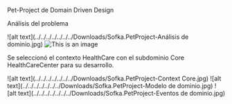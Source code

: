 Pet-Project de Domain Driven Design

Análisis del problema

![alt text](../../../../../../../Downloads/Sofka.PetProject-Análisis de dominio.jpg)
![This is an image](https://viewer.diagrams.net/?tags=%7B%7D&highlight=0000ff&edit=_blank&layers=1&nav=1&title=Sofka.PetProject#R%3Cmxfile%20pages%3D%224%22%3E%3Cdiagram%20id%3D%22TAvXhQ14NYjb55xnSyZG%22%20name%3D%22An%C3%A1lisis%20de%20dominio%22%3E7Vxbc5s4FP41fowHEBj86EuazGwzk1nPbJu%2BqUax2WLkBTmx99evBBI3qZh0jRFJ8xJ0dEE637npCHkEFrvjXQz32wfso3BkGf5xBJYjyzInU4f%2BY5RTRrEdIyNs4sDnjQrCKvgXcaJodgh8lFQaEoxDEuyrxDWOIrQmFRqMY%2FxabfaMw%2Bpb93CDJMJqDUOZ%2BiXwyTajepZb0O9RsNmKN9MVZzU7KBrzlSRb6OPXEgncjsAixphkT7vjAoWMeYIvWb9PP6nNJxajiLTpsP3252z2Jfjrj12Cj09hhFd3sxsrG%2BUFhge%2BYD5ZchIciPEh8hEbxByB%2Bes2IGi1h2tW%2B0oxp7Qt2YW8%2BhlHhINo2rQsT5LP%2BwXFBB1LJD7pO4R3iMQn2oTX3lhTzsFTVTReCzxM4HHitgSGJ4iQC8EmH7zgE33grHoD24CCbZOQvnb%2BnT5sSLryjMA4UmHo5J8DFhU3ScqrGW1gevtjUSlGWeIdDKKsxT1O9gGBoRiZzjwbvPpCSi5NogYm5TmpIgbDYENfsFxThFBMCQyZgCrAjFfsAt9n3ecxorOF39OhDFre4yAiKWed%2BchZsrEOBCccfVpMSIx%2FoAUOMR13GeGIjfIchGGddHmhAVZVZoBCZiYKkbG6khjnvKKdUS2Y7DMD9xwcmTpW2ObRsg%2BTba6nl1C8ut55MhMtQ8nEzvRO5hryqb3mRRyTLd7gCIa3BXVeGDAmtUWbzxjvObf%2BRoScOC%2BZEFc5j44B%2Bcq7s%2Bcn9jx2eGl5LFUtT6IQ0fV%2BFQOwQqkXKxbd0pLoVwcVRf6MuTG2Oio8GeVTEIbncE7wIV6jBl5OuDeF8QaR85LL%2BNwoNTEKIQleqn7z4hIwGZ4e5eqgjx55EhfvEQzJdkHXmXuyWHiRReYaJLqSAneM3yl9gdPRMoraH%2F1ycOHVXMnIAgisPUPoUIlupH%2BSP6I1c2PqpDWXsJaOU0FZ6XKAI6M87QpkESeVUH6AEQ1YdyiNGt6I5uqw31Pj2SWgl1A2oBsMNujVZ%2BV%2B6qnsppp9ljG2cj%2F1VPZhvTstU%2BwBh%2BW1xLSH7LYcz1G4LYUm5cTLh3%2BmxDXdwz9jpGn4Z1p9aVLala4KnkoN%2BGayGPmREUru1XSr4jjxvLI8ne9geUZNALM5FOKYL%2BZ%2FKHqLhIpuil7f5%2Bmg6N4AfaZb8ZmGPpoOhukzVUk2zVXJ9rTb6gF7gKpkT61K%2FDk2Ju4ZfUpLjygOKNtYHvPaSma3VDJrqoU%2FdTxTafQ79Y52v%2Bk7vqt5ozBquhFqK296hG8OqIlb%2FbCqHr3VYxLrGsGbPXyPo0HwZspnHQ%2FIZ0dKbFowIYoU47nk0x2KqGlfa558ckzAokC98k%2BmnDJfhAhGQbSh1BWKX4L1O0bEZFa%2FsnEEsoaYtjW%2BKiauhMk9HZpS1Bn495mbVSJxXd2QD0KW8WGzIvj9olA%2FqOgfBfGyQW1RdN3sTwcVF3pObcN8Ji40G5t3ExaCaa%2FiWRbO1lnnsa7nN23Fc6KFeLpmYw75bHvbbG4PjMb2He3CjV7luWJuzbbyrG1yta1AiyNAzQyu7YFmCXXspvYdSWi%2F53zVPFFLETUHbnA1iQfqBtE%2BEw%2FUDa59jTzRVNo1SPKqW57IrQda%2FZ9M2D2fTPxSNnjseF5F08eGde5Qv%2BejCfFN82BMQDVVbE%2BaTYDlNTXvxgIIlg7ZAmiQKc4XUbDx9nH1XhMvrqdbalhIbYn%2FjzD%2BkWWGP2P1R6KDywHX%2Bd5%2FwsuSP20of3%2FNLrOlF3XqnNT%2B9s6lUpRuno4X93dUuuIqwhXQGWby4WD5a%2BoPj5lltkBMdUuvO8Tkc0iW3E%2Fhwb%2F1jOnZxK3pmWsrUFNdlOsONfm4svBJHx0w120Bl31VuOSTzNLp8kfHyzFa4OVcFa%2BfXf1iHaPkEMNI9TXARwfSdeuWUunfVFA6nUEpp6G%2BZF%2FXGLuGe14fHUp72iq4VIUqnUEJ5HwC%2Fx5k%2FXtHkEaXtfv8SkN6of0ALRa%2FypFljIrfNgG3%2FwE%3D%3C%2Fdiagram%3E%3Cdiagram%20id%3D%22tf2Nsp_zChUTPDQw3VZ7%22%20name%3D%22Context%20Core%22%3E7V3bdps4FP0aP7qL%2B%2BUxviSdrmaaxp122jcCqk0LyANybOfrK4zAIDOY2GAJnKyVFSOEDNpb55x9JJGBPPY3d6G1XNxDB3gDSXA2A3kykCTJNHX8Jy7ZkhLJVJKSeeg6SZm4L5i5L4AUCqR05TogKlREEHrIXRYLbRgEwEaFMisM4bpY7Sf0it%2B6tObgoGBmW95h6TfXQYuk1JD0ffl74M4X6TeLmpmc8a20MnmSaGE5cJ0rkqcDeRxCiJJP%2FmYMvLj30n7xJmPt00dpoyxn4fKLb93N9Kdh0tjtay7JHiEEAWq2aTlp%2BtnyVqS%2FBpLm4S8ZPeEP8%2FjDGIYAV5mAZ%2BDBpR%2FfAqmCvyurRboIbdN%2BR2ATly%2BQ7%2BECEX%2B0PHce4M82bgKEuOAZhMjFSN2QE77rOPHloxBE7ov1tGtKwMdL6AZoxwN1NFAncVsrBKOEa3HTEQrhbzCGHsTtTgIYxK38dD2PLoIBIhQVjeyuj3YsASC%2BX7DJ0Yp09B2APkDhFlchZ4eqQXqWDJuhJBAWrfckFHVStsgRUCZlFuH9PGt8jy3%2BQOAth%2Frz6svLN%2Bnx%2FlGCX2%2Bi9afZh%2BHtUJQOMAIOHirkEIZoAecwsLzpvnQUwlXgAIfgsK%2FzEcIl6ftfAKEt6dQYliLoYOOif%2BPL36nk6HvuzGRDWt4dbNODAD9v7qL48Hv%2B3P6y3VF6HY0uCJyb2ILET4cZnpTcul56b69DP4Kr0AYV9YhdRFY4B6gCCAJw3PmVXAqBZyH3uWjHmqeF0hVadARehSt4NY5GvVBz1BfG%2FN4EdHvUqyZXvDA0przIsyLjyBFeiL3khaGy4kXVbRcCQoonRRasFy4Cs6W164w1FhFFxGkU8kHZQJJ%2FWpohCAcRHD4z1mVVSHHMlQu7nzZjN1FVC7FbaeimloRuotRa7CYzGa1cxmFHR5Tc9IAilz7EKiTHE0Mo0ESm0U9MBLmKIkB2G6ePVLVMull%2BPP6IOhNu8O%2FjIL4vcoJINaLwwr14o0umPsC9HNjbRwj9N21XbR8ktZ590FszDyo%2FQV4vpZ1WN8jjKsYT9a7QoiPw6nzBa3QF3p6Peo0rWmhsYsWzFH%2BRFmI%2FaMGZ4te7p%2Fj7yQudWYaw6ravWPGrWlHJXVbwlz6D3qa4m0AbwfCfCISH5%2F6K9duzC9Zvoq9AEUrsS2KJ5hNLKGK2pvlMftx8L6M%2Fo6Y5F%2Fmaz8tWK7zxgi0v%2BIr%2B0obfaMGYFgZXtNA4mv2vKRa7NQ1YlxbsxGLVbV%2BxKBBlgTtVYLapCu7xQF5Z5C7fAv%2BMBjJFg5LZHvOSkz0q27Rv3mCfmMfhx5NXrc87brKZTQfcvx%2BJfz9Ole8Psw%2FTqT7%2F%2FGNoDDs4B5gnxbHkHnsSlPZ64%2BJvdyl%2BUmubq0DM5r5lei0C7awMU6YIlTR56gqEqj6qckfTALloe5I%2Fmi2B7WJPE6GK0EM8P%2FQwbGDbZaHHk6Eqaky9eWg5LiiEH8DSnjStRb8zlPUioopYEn4oJY7HaMvxaGwnEN5JfdKQVSuXjk848rXOQGc74%2FiKiKQr%2BPIVWXCUIzglsjieI2BPg8vEFmeN8tKtYo15%2Bwf8BCC4TlefZRG4cfU642xx%2F1193e0BGl%2FTCPphHvCixNDfiJEiwcw72HejrWY%2BbADarG7Xv5E7cn8Mmc46ijlS1E9KvS5GYASz2fh80UkJBjoLqqjUZvMj9XWxur5unlffLNZvJ99RtjequQjoxrZd50pDIO5yHaLQe4PG2M%2Bp3TKACvVCh3RB2P8ZKIOK6V9b3zhiAEU6P2g0bAFLFWnvF5GwHwQdyATU2Hl4hh9MVqdeoxeUlaKNYe8GDcZyr%2F3UH2MvWHfPgMGXBSjbM9CcBSjdc3wF458WNRyMf6aLzItRsNT1TUNVW0qPG4DGp4ROCoN1WqnJR3Q6VT%2FdN9FqlNohp8WCa22%2FGEOjpIxO74FJyN7EizGqHrMl55Rsm7o%2B56RqxbdesHdOJtPXG5yWounUVETtnS7MNsCXmv%2FurY995ZYG9jTgeCmkqNLuRziSSZOUMy8w1GZTb1UotOTVpv6T5fnX6dkOGMOBa%2BNId3G9os6s66L4mEUQFZVK8TVsOkoNc2deA8WGPG3roXQuO3MX9P6wlvVQjV1jZ3iOMQxhcKWOQxZ400QG07W6HXIcKVLHE2%2BNv070LHHDeA%2FGCRMyRXHDl7QpYwHP2kakllVpSrVU0Yzz6huC3r6ySUFoz0EtI3CV%2FknQeBM2ao3k7NfdOUn49PQr%2FodA5%2BwdfMGDEQaHJtPz3JgTZ%2BOOfwyjDHdZk03ZaRHbIZ1lV%2FQSbNOc7WXeUq7WiDQbAHe0itwARNF7bN2jPmKrqtK7YmA5zAw%2FO3S1Gst%2BGkB3DIPIduEqiiHuI7pDlc43SuyxvYxZ%2Fhb73H6CKlGuNjPPDEG9jDl%2B8GK4eokpBSl7G6zXCJUbgPSL6%2FcSUfo%2FN2QvfmWIaI1NJQ0gOrFQLxGVyxTNZRE0LjMmb0Jg9RFBg1r0qHKAaI2t7k2MSWChxdhalSQneoCrSa382ycjGAJ7GQkTr1%2FuZ5SrUIO19J2IF8b0Qhmlrb9EPYVVF3Uq32CWvN38srCaNbYYNBHpAnsRuP%2BtQC%2BBFXVKlWapB4bA1ljI1IhzjezQXfY1%2FXu4%2FfOi%2BYaqObK20w0gjOLJS6xoehkP0%2Buss9XzbQCLD0MIUX4%2BD3fV4h46IK7xBw%3D%3D%3C%2Fdiagram%3E%3Cdiagram%20id%3D%22yqv5VkGZoK6ROSIBT-d0%22%20name%3D%22Modelo%20de%20dominio%22%3E7V1Zd9s4s%2Fw1flQOd1GP8TLL%2BTwzSZzcSfIyhxFpWxlZdCg6tufXX1AiqAUtChC4gA3k5MGiJdoGitWFRqP6zL14ePk1ix7v%2F0jjZH7mWPHLmXt55jiO7zhnxX8rfi2vjMNwfeUum8Xra%2Fbmws3sv6S8aJVXn2Zxstx5Y56m83z2uHtxmi4WyTTfuRZlWfq8%2B7bbdL77Ux%2Bju4S5cDON5uzVv2dxfr%2B%2BGjrjzfXfktndPf3JdjBZf%2Bchom8u%2F5LlfRSnz1uX3Ksz9yJL03z91cPLRTIvRo%2BOy%2B391cPo6v1fF9nPZ%2Bcicr6Gf1yO1jf7ReQj1Z%2BQJYv85Ftff%2F7nafrr%2BMfs9fM%2FX5dfp9Prm5vRuByGZf5KByyJyfiVL9Msv0%2Fv0kU0v9pcPc%2FSp0WcFLe1yKvNe67T9JFctMnF70mev5ZgiJ7ylFy6zx%2Fm5XeTl1n%2Bufj4G8cvX37Z%2BtblS3nr1YvX8sVtusjLO9ph8c1F%2FLbAR%2FFr%2Fozm6yu%2FzOb0h3AOWjm4y%2FQpm5Yj4ETWj%2Bvn79mfN9%2FPveBi%2BfPL%2B48jCpg8yu6SvGZIS7QUw7iFwHJOfk3ShyTPXskbsmQe5bOfuzCNSrTfVe%2FbzCj5opxUkQkO%2B51gfPPrOWpN8KTfCR7zzzCZqOx1CxbFyy%2Fb39t8bPVqaMjwQ6WQ4Vm%2BOs%2B%2BxYmMHVxsYDJwZLiTcV%2FQqP3FyRg9lT%2FqzAnm5E84f%2FuBfHWXrwbLunpIyF%2B2mL5%2BSNMHBkxEED0WX%2BbRtxV0lmQc6HS4xfQQTZdHs0WSlcM%2FTefz6HE5W719feV%2BNo%2Bvo9f0Kac3oq%2FOb2cvSfxhLQDtFTKfr8nNlttzX%2F4yxbej%2BexuQb6ekrktfuJ5lizJ73IdLfPyHftouSXAuEjnabb6c9zbKAgta%2FV3ZOm%2FydZ3Lsaub9GfuXXdWv0TxtXPJMuTl1oYlN8dEaG6%2Fkwpv0c2%2BanrK88bNesE5bX7LSXr0YvNoycE0HMAG2RM8lk0%2F0CkfbS4W8FkFwXF8MVZ%2BviRPkPFhcd0Vkzi1U8yntV8b83WIl0Ud8pXlFR8c57c0s9%2BS%2FOcgLXETDke1U1XY%2BGfk%2F9kdC4KhvHJr3tBXtub1%2BR%2F8faMzPWCgIFAuLhHQpD0nCxzAEns%2FNc%2FdscBUM4392S3NtcTdq79899XYyQ056vVXbSZc%2BHptPamc%2F%2F5T8mo3s5X3H8%2Fi%2BNkITFPIfc8bU2MLzgv5c02wyR8t2hOHpJFlCfnRdBeMpNd%2FZ6nzz8F4Nb87wSF3%2FuGAaX99XvPl4%2FRdLa4u15%2FMtjDid8bTl52Z3X7ebYbxQ3X7boAjs0AR8UgsQ%2BnIQaJMWeQcNsKEq4DBYmr%2FmNEEs%2Fo%2FRoOES6%2FljtC6nWzIh4i9u%2FWxZPuMrN%2F85hMyezOyHOgeHToBxKC0eB0iHDdrguMeCYadBQNbKv3cODrFw487mlCHw4CZvbfRfmsGD%2BNYgE%2FHvSLBVDy0cSCVmIBb%2F6ovVgA5AqxxwL%2BaUIfC9js4dvpdBZrFgz4AaFdMPDYPUrD%2Fc1wf9A393usEiSD9X9%2FYSZ%2FimdD%2FiOP1XnFjsFSI%2BYXQIN%2BzK%2Bk6sewaWxPemd%2BNiWMn%2Fkd7nlCz%2Fxstvf8aVnU7ix%2FS58yrSIAPyowRwCwKs6mxSVqhQAM4r86tNBFCIAnl9552FRfD1y9uP7APLOFHlEcY98BlsaFfmxPq0QM2zfO9hCKOmZ7Fy%2FbV%2BVNhu1toJDj6TEmP1NPwheAhoaEb3L7bRF%2B2D%2FhB4gJX8sk%2FoGxYLP4RN6jruiRBoWGVM8eMzdU38wJMLt%2FqhdM0w2K6hs76jV8qqenhBhtryPbt3a0CwHbe7YYFAzbc7O91zvbi%2B7LD4ntKXAN25OxYPfoibDHXZ4pjQoNud4zXN8S13d5bvfA5Apm6AbF9VoeyTowFmwlLuH6WlMfjDxvDmUdHhz6pxqeb5rnvS4P5B6YXMEF25B4ngLX8DwZC7oducPzGtReSkNDO8KvXGOM9e8xm0evzAUetXm0g1JPK%2BIA6oxZ3jfuv1JT7Lhqmbw6YzZdZ%2Fx%2Fe8KG7ymFDc9iazSUNwDehYaNBBruJOgLGrW%2F%2BDED4Mt0mqfZp2WS%2FV4s5n7OkueDAhKbDfAhs9%2FD9sBi6OJXpROqGVVyAfYAZ1gFMwjqHej0%2BLeWVXEBrhZSOrkAVwA3LsA0f7Q1%2F0Bk0NoLWAAt2nkBA2kpFUOFeslm8VDRuxewDx79R234VcFbqww0PBTs8aB1oFA9MvQDB8xZZ3hsAGtYEwlaiQT9%2BwD7oP8X7lCg5ckheCjYg0PFakGnQGBODB0em2H0kEIRCHo3AfbBJlK4A4GW54rAoaBQ2%2FOB1CkQmMNEh9FhzhK1xfu9GwAHQN4Puw1kwL%2B7h5742VTgJfmBGhG%2FABj0I34lDxZh2C7u3%2F83ADtAISd%2BLc8bwUPBJv40qEGXRQXmCACXS4dKhgAM2l8B%2F98Q8dnSUEuuPzAW4NlSzLu%2B0pjQkOnHhulbYvr%2BvX9DQfO3QTG9ls38DowFu42z9gfTkOxNS7%2FDg0PTD4bsGyf7%2Fn1%2FJ4itBChwDdmTsWD3boisx1vBI40IDXlesOeD4fkBmf5OBHNzg%2BJ5l3tC8PM8u1WzFvXaUT0%2FKDSkesFuD4bqB%2BT4OxFMzg2K6gPuCcFP9WzNtYYukAKI0I7nHcsxPN8Sz%2Ffu9utYeHv0VcA1PE%2FGgj2EW%2BzIoi29lEaEhjxv%2BjW1xPP9u%2F06Ft5%2BTRVwDc%2BPKjIxbr%2Bi0NCO8N2Q5QTj9gtX7JbZkOOejrTbuyJ2ny6w766o2%2B9AnWD5oeGpZQTtArv2xiW4J2zQQ2GKYMMD5KLqLsH2DjA2OBk6NGgmXhGX4IC1cAFdgv8g8%2F8UlT%2FQWAN3aQ3sOFYZajbewLw7Sl575%2F%2BG4e6i3mHPQLyLHO9ktzbXoLkLcm%2FgoLE0xOC9gcdsFoLGA60NgQUgop0hMO1Lo3h8UC8fLR4fejcEpg1qNDL%2FGvPLOERJangoWA%2BYizR7XCLdipSFA%2BbENDw27F61iQTtRIL%2BDYHHoC0M7lCgpVMAPBSsUQAJBekCa5m5LB70iwVQutHEglZiQe%2BewGMgRYg9FmjpJQAPBZs0vHr4Fs0f9AoGxkXg4NiESh4uxbBj0L8vcAgs%2BrDbQ4ZanjmFh4JdBmpQtCiLCswRAC7oNP4CrYWALh2CD0wuXn8Bx%2FgLbI0FS%2FZRHGPeA5DGhIZMb%2BwFWmL6%2Fo2AHcT2Ao6xF9gaCzajt3aS0ZDsjcdAzeAIHk80ZD8cL2CX7jGjJPsJ94RgJ3vXYiv41rIe736uNCi0o3rX2Mm0RvW9OwG7iO1kXGMnszUW7G5Npes1Y3sRXGjI9oIdfwzbD8cP2LUEU3SDYnufe0Lwsz1bhEeEPe7iHGlUaMj1xkCsLa7v3RDYRWwg5hoDsc1YAAZia2WvJd0b%2B7AapAh2%2FTF0PxxfYNcWzNINie4pcA3dk7Fgz%2BJq7BcpAg3tCJ8VBtXhHOvmMZkSKMwITx5CCxK%2FpySIrbj4O%2B6yKJ4lO55PsT92J%2FEZ4Pk0mQRF8%2Bv2PJ9GAUUJ9XwKoCofJ2ShRFYXLUWRYTh69Hp%2Bo%2FZJkzJ8gqa6CcMneMsT4gY8fk%2B16NbK7gkOm8zsb%2BKBLn5PkhA5rCbsseCDXA8Zrtt1gBnj8dFRbIDWklBsaG0tCRp8oDnYVwtus8Bk%2FT3eJdmycAW%2BjPJI9dDQCyQEQ8HpEOG6XRfyQcniXwTLAtDdqVPu98CkAW7yp3A27D%2Fy2AwAXRn8F%2BWzdKFRABCABeYIMPr48fP4vZP%2BM34dff36Zxr8eH5LmU2tAIBA%2B4OWTm0FAHBmBfcI1aT5OszqxfLgSLDJvyiO8ct8SVRoR%2FLGuaMlkoe8mzoleRS2HXWYNSQPZPEIyesg5iVxoR3NG9uOlmge8mfqlOZReHbUYdbQ%2FOiQX4emcr4Jz47h8zyc22OXfZt6sHdEEBQjewgpphis1WIwhzbYqS0G8yDKcRqIHjBe2CoRFZWCets%2B1YMmVQ4GTXZr5WAeaOaLvB7Ma2yxOPiCMI9dLZYRQetyMAGE1MiJSaOI4bpdF5BhK0VUDA%2FqLSTFwwNUEQZqgdbCA9DUBXtVgKflGhMeCnaRiX95KQsKwYAgsb7kuV0HKPGNc0xL%2FA%2BWhXUaAHwg2GMPAL4xlKmGgo3%2FxUMxnaVPy%2BLYqUYRQAAV2kWAseC%2BskkQSdWFdRoB4LavuCOAnn1f4aFgBcDfmx%2BmB%2FU30vZ1%2BNQP7rspeSIEhfaHisXaYn64Iliw2FtNgq9DrV78Dk8yaAWPP8sjCQvteF7UZsoQvVS5WLdEj8ILvha2hulH9iEneE3JXgAa%2BrG9Sem3xPZgS79u2R6FF3wtbA3bj2w2c%2F%2B2aPGEPnkvCwz9uN6YwbfF9ZDlaLdcj8ILvha2hutHVFLs5nAwp%2BllEaEdyTvGAr4tkod6%2BXVK8o5gam5AJE9ha0h%2B5LCncmgjPz01vQA2MNM9XKzEFu5ujvy9nU5nsTnz19eZPxobak%2F8WQCOquMAzVd5Tli4KCgX1Cvo8vklZ82JP2iyWzvxF7CLBfwn%2FiqAmxN%2FAbvhTwOC1kf%2BBCBSIyeahQzX7brAjMNgRsX4oN5yUjw%2BQEf%2BoPjQWr1vAJz%2Bx17vW%2BFbq2UmPBRslcC7eTRNVI8M%2FaBBMBJILCxVgQdwGsBEglYiAXj4r9tQoOHhv0DLEgJ4KNgSgo%2BzB60iQSNlA4OPBB%2Ft2b83i%2F99W366er9M0%2BD1v88jNZ3gMWSIwCN%2FbfE%2BOLVAN0hEtF%2BHZr1YHxwJdql%2FmSyn2ewRr3GwJCIwUz%2B886bkcW8Umh869NcW98NzK1j5rSbH18JWL5KHh4Jd2RWn%2FvAmemQBoR%2FHC3qIG46XOu%2FXLccLVnwPiePH3NOBnuPZog7C8XgzOLJ4wEzx4ArHtHlqieHBM36dZnBQ9HmqA61e%2FA6OBNjnSc9cTSNu3YMneZC96OkEMJlrcbYFQ1IQfEv%2BheEZUPTrBu7EjUHANdToI5yUiVVa9usC27t2CIDGbm1%2FNwQS%2FUYScEiC6qGSKfsFJ7u9uWbz%2Bjd5RhgZg1KoR7eQVBhbb6ytf%2FTUTTNB4YSbdxEi2Iq%2FRYR1lSgLlZfamdx%2BvK3Jm8nWv%2FG4UXlxwt27gBLQTshElFYiCrBT1HFEYRcg2CPKSRtIOkYUdnvpdpbMY51CivDekgkp8ECajaiWIgiwD9VxBGFPKf9OpuaOLO7RhpCT9qd0DCHs7lX8lCHuXi8LFxNF6uBEuW4LNUl8l9D0IqHj%2B%2FSuMEG92lw9z4pfJ4nLed%2B85zpdAaaghu9Jnr%2BWExs95Sm5dJ8%2FzMvvJi%2Bz%2FDPlFPL1l%2BLrN3756vJl61uXr%2FTFgvyln%2BkNihfrT1lkJMsLmw%2BuXu188l2SzchgrTKyFgC8ZBG%2FzbIVOFPybK2v%2FDKb01%2BZBWZdAnSZPmXTpGbc3fIxzmkEPha%2BilmpxXmWzAkL%2FNx%2BUwuhaVJXA23xWa5AWXPPZM1FsuaBv5c1By31bChrbrWlWmgi3%2BQ4BIPZhH%2F%2By%2Bn2OCe7NYU6YVOjf0SPaNVpBW2jTo%2Fggs1z3s2j5V36fDNNM51S5wKQ4VeobqsK9YS7dwAp22ItGgcmUR3%2FiELtWYzSFo5HxSiNVIqIUdsCJMdGjR4xejXFG9Iy1KeWEFSG2kCFH1y80ZoMtS3AqMXoUI6QtXmchlO%2BYVus4sCsRDfoNlL0GDLYfdhnxNbf0nAxidJ6OAGmLyastBNWeq%2FhsC3W4wVxTAm4J0j3mAL4R%2BsUTfiBYqJJLZCAtqHKJzXeWE6wndgYWW%2BcKtMxoL032rb8aLqjUk%2Bq5DtsYGm7yXfU2xSYdIdsusOle2yVQz2vKa1ttyZUgO6lRpZyBTObf2kk6FHfniy1tast3gDciNNj4ADNazK03W%2Bk8cKvUZ1WNeoJd%2B8ET7JrYBNaZDIeXYcWdmmLPrSYomNecABVx9gdFaQxY8JLLaaA7qxbi9laPyazlm18LetB3jwuEIEmrUWgqnGh0RuCpFQ9SlJLWWi229MbdHK3Zvs6nUbzS8I6CpixtSg7TmveaotOz7FqPzV8eGygf2usBgQ61RXiXVshP3xbdM1wbPdEFZCwh1073C6hXwttl1QvhlEDSiv5jm%2BK2IptigCurapjY1QsCbyz3b20InM1vM20gLd2uGI4VXADteyqekFfptOcRA7kCxBFO0EH%2B62gfd7FSXvtgW2o6ZeCqxP1Ov3YAt2iBFcnfnuzDeS%2B0XeD3mBc2kW2bmbqNSfP3bqQnAGbD18HBa27QYtApMZTFirmPB0yXLfrBDNsmlzFGKFgBks8RoS9Z7Bo9Q%2FSfnBHIK6V0fgBALAJa7I6WxbryMsoj1QPEz3BQjAsSGSveG7XCU4E%2B8qYlQJ%2F0yC7%2FzAABH30YWDM3%2FwDfRgAWgmgbzchjQrMUQDsuER%2FpFpBAMVSwIb8kNoKAvDksh4lA6T6WtzqxfTwUDgM0RfdQdFLfllc6Mf1poVca1wPnbnqlutRNJGrxa3h%2BpHL7g4%2FPRaFSbrSfSO95JDSfWDoviW6d4BucB3TvWCfhSHRfWPbvcOne3a3V4euobKwwEz1IIU5AFA2VWOfljUtOkzNWJs1YxOnjC1VzRjvzkB7VUSOC2wNKKgU1NsJ2jxmw6kZq2oPtaoZ22Dc1Iw5HlsQUIQErSvGRACiXcWY47EpZRUjhHpryRMiRO8VY45X5981%2FEXmEYhrtco8MBasWxf%2BfKI0LPRbZfqC%2B8lmnTCgijGHNu%2FSKgz4%2FEt69GHAZ3XAzevDI5kTnazaRCCBOQTASdiJihEAxTqg%2F3Ix%2BgsMm%2BdrcasXzcOzzGaDNC4XMwdEDgPF5Hxa4%2Frey8U8wVrAAXG9npkdeCjYxI7W5WImu1MzNr6h%2B5bovv9yMU%2BwFnBIdM9fvYee7ll7GCLtcedwZDGBmecP5LeA3ixVrdiHlEzeIaCYWrE2a8Vsh%2B4B1BqMgZ18WrM%2FdnzAj05BnaDgJpDP3%2FJDsJNPe8ViPmAnh79YzG9MQgy%2FWMxnNUQRE%2FQuFhMASI2eaBYwXLfrBDGy3UdNhJAqFuu0IY%2Fja%2Bgrs4G4VmtMeCxoT6gtALzNEqRZRGk4CIYDieWlKjkIJV3FFEwjipM%2FWCPWFvvDkytY%2FqEmx9fiVi%2BKB4fCZxk%2BimO8JC%2BLB%2B04Xs06YBwcD1WBdcrxtAwYIcfrWewLDwVb67uuDNCM5psp9h08zcP0Na47GGbx2FAg2THqsSWm7U%2F2LAR4a8fa2xMaAzuIRhDwCIIxv1%2BVKi0xnTG7A4i8BfcG4EJCodl6AVXKBcbslqCeTbZFUPGyO4c6aIXB98JUvBVmZWN%2BtKdhBdTmehquPkr%2B2uh16w1lPN3c%2BV1xYQv9FP5UubillPmF%2BwNW7ftZbbT7AfLF%2BnduGOqg2RaVxUfL7YwmltbE1j5Q7KB%2FUTwMVy0VRXFrrlrtiWKgu8YNmSi8ivikA5Q4FXHInqBcoq6xloaEfnI4ZMlfUTncs6yt7BY4ZG3YtKyVjAG16dHaRLrRgNIa0JvsacCgfw0YmsToicEkHGBiNNQvMRqaxOhmLNjE6H26fCRjP8e7iSoNC%2F2k4GQwUvBQZtRRPDVaFeQe15A0ziiiIV0HLKcvD2NepNnjMsEuIlU9jhnuJ5fB45i0I9OOd7%2FXluZwXTbvpKLCVO%2BwzeZJk1OYwHS3dhzTddlME%2F7jmBuMm%2BOYLtDccx0VtD6QKQKROoMHwYf5iODkuV0nmAHyUgrGCPWyECfECNC9H8BBa1kI1wXtPHAfyHT1bAl6YCzYNBR%2BezdpWAiGBRnfH47bdYETNf08UawUYPf%2BTsOAjk1cXD2tPg%2BMBasDyMOQ319ETzU5JIRBoCGTz6EHAfi4k2CXeLMSkPTvbykGwJMr6OCqJtPX4lYvooeHgt121Ne%2FXwAX%2BnG9YIt4w%2FWS%2Fv2dcr2gzc6QuH7MPR3ouZ7dHdbav18AGtrRPa1%2BNHTfON3D%2Fv1d0n0g6LgzILqv%2FAQN3Qc0c7Ej7bFncWRRgZnpD2S4AE%2F27aKxtCj9OoQVUzXWZtXYJi6oVDXmAbbuCooFBfeCBDqJKFM1BrSB0aBqrMK4qRpzPdahoAwLepeNCWBEv7Ixj002qBgkFFxRigeJ%2FsvGAJNfDeoFTnIxGPpa8wAA2Npy%2FFlFaVjot9gU3WkwS4UhlY3p2M7FNe1cNmMBtHPhMfZFGAWa6eoy%2BCgAp2MF28WbpcCA6sYCwaJANam%2BFrd6MT08FOymgb51YwK40I%2FrBXvFG64fUN1YIFgUOCSub2wDYPhcz%2Bb%2Fta4bE4CGfnQv2NPP0P2A6sZovMFI91rm8uFZZlP5q7ox5GkcWVhgpvoDyT7QT6gsHLt6%2BBbNH0zlWF%2BVY36oYOUYUJKqolxQcDso4EeAMpVjAWgigL1yrMK4qRxzA9ZFgMYFvUvHBECiX%2BkYkFtWMUoouKgUjxL9l44FQDU5%2BpqBgH%2F1j2i5eWAs2AJz%2FIlFaVjot9wcK%2Bk2g2KtoEDpGNAXGH8YOK0zMM4wAHQG%2FphM7xezH0%2BJTp3QRECBOQjAuWmzEmgtBvReOTYWLAtUk%2BlrcasX0cNDweaE9K0cE8CFflwvaEBouH5AlWNjwbLAIXG9lrkdeCjY1I7WlWMC0NCP7pU8GYiC7hWoHBMsCxwS3Wt5%2FA8cCrqZtCvtsWdxZFGBmekPZLjYYwMd9jC1zk7oYWqf7fQwVbyFqcvfwpQux5trYbr6KPlro9etN5Rxc3Pnd8WFsxqnM9qV7ZdDn7D3K9zEP%2BH4e%2Fhe%2F9oNo509PrHZ2bA4%2FBiRVErekn9heAZUQ7qBO3Fj4cdAoPuqv9991QV3vIAwOmlvx8s4JJ26Q8IfXOuKIQUlmNxsA9roJs%2BI%2FsAgjI8AXEgZh40qY567dSF5QrZWforXhFcaDy%2B7s7ctYptdOXHdrhOAsOQ%2FME3sqC6KaSuvo6K4CjDNiWLJ4FHXjs%2FiWGAbCSl9oCYM9hcPk94lZAh06zUSkicWhfyWHepISLZE7oZMFFr9GJ5UHYdUP7LVcTnyvKo0KDQUkb0mVunXQiJyK5f6ZUc1qqkhabr0uIakEUYVDTlx6jTk%2BdOyEG7L38gIGBnZnoycOHsq0g7AI1idysgJsLwwMpInGlUP1YBk5IRdNGDPRE741T56JTlhVxHL6X0SP821SkYKQEI%2FHTmpO5NrtILWWgFoB2W0Ahfj8NsGqqMV2NoF9FrhpIbRSLUCW6KgpVYQbhStj1bwaG3xgfIm8sONRGhNIvi04UYlEVzwGGeXEsGzAF9AIxE4iGbzLA1HIngWm1dELhE2ADcSwbPY3GFcx%2Fn45IEIHDSUB6xrj6lrOnVPyomsH9fP37M%2Fb76fe8HF8ueX9x9H9DzY0S2pKrx0vyV18zn%2F4l6%2F%2B%2F31r9urq9GHm%2FsfXz%2BPaoUj1wlRIyBlBeTY2xWQPj2GsXNuCOASO2hAUYCwMOrxaByqfZxktCM41U1oR%2FA3xqwca6EtpBuDRoUBz92a1QXgSLCq8XaWLfM%2Fowek0lESDy%2B7s7f9yDrNCkee23UAEFPZ2lEUgCDVaRQAqlpxR4GTylpRRgF2m3keaRcEhAta9QkCgu0FDedzcj5wcqVbzse8rVyHZMP5I3ZLObrTie6F95L1oXvqyWD4vmG%2Bt4HeX90Svs1m9ZAzvs0%2FS9gp32YTfclDNJtrxPoCaNCP9lnfb%2BVPrZ25InZgHZ9SA86o1aUfe7b%2BGrnUjbhqVenu%2BHJxfMKzj33Ckv1EuaF%2B8P2%2B3NvDnfdLW5HB893rXjzGBy3gfNLUMNkbOaIP2v4HaG%2FYQx%2BoGgmd%2BoHA7uI5YJ3lVa9J2S5D4Tkn3fGDYNNG2UefBLVKUGzWhl59JIxVRoIDuSx1g4STOHGyT3HHhMH%2BB7xJPcOFY7%2Fu%2FS0xHHqH3a6NH1x3UKLa9hnB69TjmvlEN5KUdf03QJVzueONxGpoUnJHQaAyn%2BhGM7IdDAxQpYBK%2FfSOAnWsBlB9JulwDKj7nwi8ZoH60Z79e7P437flp6v3yzQNXv%2F7PBr1qmjl1%2Fj2EZSejkJwtICofsAnv3E7p9NQuH%2Fgj7oCHgTh3geOrcf3ndIbhuyv07%2B%2FX%2Fw7j6c%2FF3%2F%2F%2BRp9Cu7S9%2FUHAT6k6YNxmWjvBMBo7O5ByraAXiRVD6HtzQK6hSizLgcRYc4AHN1mqn2SpM6PQjPdxMYw%2BBuzW4NIPE1rcS20Jzy23lhb%2FxxXbHrqNwFPuHmzW4LgOLHHA7LaMDDoDWNJpLzUTuTOfu%2FkzWTrH23D1NRusvjdO0DSwBNhI%2BuNE4yPrtzIq3dJNiODtRI8ckIZPGXqAau1OuC2nuAnLwkn5NtoyaLH%2Bz%2FSOCne8f8%3D%3C%2Fdiagram%3E%3Cdiagram%20id%3D%22fhcPnN_SD5E3GDwPUNnP%22%20name%3D%22Eventos%20de%20dominio%22%3E7Zxtc6o4FMc%2FjS%2B7I8%2F4srW9bWe2u9127t6dfRchVfYCcULow%2F30G0y0CrQRJ5g02DfVgKD55Zycc%2FIPI2eavV5jsFzcoRimI3scv46cy5FtW%2F7Eo%2F%2BqljfW4npj1jDHScxPem94TH5B3rg%2BrUxiWOycSBBKSbLcbYxQnsOI7LQBjNHL7mlPKN296xLMYaPhMQJps%2FVHEpMFaw3t4L39BibzxfrO9BezIxlYn8x%2FSbEAMXrZanKuRs4UI0TYq%2Bx1CtOq89b94vwYw39wBm%2B%2FWbPJJHIf5j%2FJGbvYty4f2fwEDHMi99I2u%2FQzSEveX%2Fy3krd1B2JU5jGsLmKNnIuXRULg4xJE1dEXOmRo24JkKT%2B85zflv%2BgZYgJftzjxb34NUQYJfqOn8KNnEw6Bj8KAv33ZQurytsUWTtfhjYAPo%2Fnm0u9dRV%2Fw3urQc84X7blJYKnuOveLdp1nhcfsurOLzP5%2B%2F1wG94%2F%2F%2FXvzd%2FBneMtNfLfrfJBVHZKSVVeMzx9GlXvirXPW6q%2BOzjB9tWq5yiCewzx6e0Aoa%2FQ%2B7R%2By28UgTeY5fR3RLoaYNlS9mFAve84PZEkcVx%2B%2FwLBIfoHZ6lJj%2Bn6JkpysusG7GHmX1bVKggo2T1SXLghGP%2BEUpQiv7u5MA8cbVx99StJ0q%2F0J%2BCFrRznZah%2Bv%2FnocB3bg7YyDsOl8LKtlGPQ2CizBKJiiLAN5LBoEUwwBgZ8PhXdDHIsNsQ6M%2FoVhG2LHdyZO3Kfpuruma7ktzNpM1%2B%2BLWdt8cQAzEMePSxgl1CALYiqtTfCojFbbFHUYLZOsauPltOHkSeN0HkU0UcmNsak6K%2FUe0JfDqlzGoEJgvBNsCzOOCiyQZlz3gCQG2VYdleOpRhXKtC3Dabm2aloTaYZ1URZJDoviBpW4MAVYI8xQ7gnXX%2BhDYpcoA0lOz4DPK8v5HNySGdh5XMGRCi2MYBRVN8Ygrm6xdQwCf%2Bb7bUBnoVdVdXtMoH3d4kZLlEIfBPT7yn0OE6l6G7WlIgU8HxiskaoPaixRzaQbUUwz8cHSVB%2F0WKKaSjeaxSYBHLDXVZ%2FUW6IKzKFUB2Op9WhXA0sVVWq6MYXbCwxszWGQYDWYUEUVnW5gZ9vJ52Ds1bWc33bXAzXwwqKKwl8lrG7zOc8I5UWZkp5KqzGA4VPUhsyPQjh7Oioy9Rno2stLQbZevLiEBCSp3EKQVtzU%2B1BbVDnowq2aEf8osxnE5iBzNYtmbFFdoAuwPkrjGtFSX8WxRTl%2FF1r9VccVMvO0ywFtUWZ%2FWPRR%2FG5QCFKnpkEAIsrcD%2FCLZiNT7xxFifloT%2FnnJYoIwt8LiG8rPedzAl8a1E4i0JoItCYGtptiYMtuGQ29qUBtSfqMaFWSeR8SzTM%2BHiRfdIW5LgnwghaYxzVtSQoOEMeMpKmofE85KnnyDZPFoeptau15ZdgU9ZCmglJvUY6kDQ1Mvma2%2Fwva4o7j0hIVVPY3KxZuGApqohyUpD0nzKxMZhX6ylnJ23EyCE2oBm5QrvIhbkvJ23fsxXKh6rnM2gCu3p3KlUVUPnUwi%2BZ14ZIGDleuFoKZ72B41q1TA56iAspJ2yLG2lxw1yCLF5VbTirgvd2u%2BknUFdVkutEsabw0YP2v%2BijYlbuRpuI5WOtUX4hzRaWdg3Ka4dqn%2BtnTlamnYZVVoxb5mxGPBlYoU09TVRQMI7arWdNgDpSppNlrHd5ooOpzSVdU6TlpfDXLKkTFnO4WaAqsuopNg5BEVKnpOr2ZikqDSETmvqLjK8w0Yqk%2BSvFElZfRnuLRO4RJCfg3OilGPxwC9A47Q2ASNp%2B867eMgN4Eo54kmQ0TjH44DL7oCnPjkaFjp8nryCYrKsfsLwqYIrwsjJGwNVhZY%2BWspIptTMfV8hDyI%2BOSp7ehrFBurjbKsl3lsCQ95nVjW0bzcizlvCQ96pUa11U2A2lmDq3GY3k1iDIk7SNi1mU8MA1CDXl7hQahFdUh3JArYsl47jVgPagGYYkvqqh0fU4W85yD1T%2FogFSunCVapXGDAdqwUfWhqC8qoRxmowPWtOgAVe6DYU9aX21yEV%2FuQ2IjluoP2VrVx76%2B3I1SnOlg7LRJVHkC6svdCcWipCEbqQaOV6aCpofVC60kojqYoEwRzbpmx2WF9bNMAen5OoKUKbHpY2lDM8tTHs4EoozyAGDDMzz1M14gc2dEL6seGkl8NSjNBTJ3RbAIxTAZfcPI%2BqzU0LcYIbJ17Jp2zuIOxbA6438%3D%3C%2Fdiagram%3E%3C%2Fmxfile%3E
)

Se seleccionó el contexto HealthCare con el subdominio Core HealthCareCenter para su desarrollo.

![alt text](../../../../../../../Downloads/Sofka.PetProject-Context Core.jpg)
![alt text](../../../../../../../Downloads/Sofka.PetProject-Modelo de dominio.jpg)
![alt text](../../../../../../../Downloads/Sofka.PetProject-Eventos de dominio.jpg)